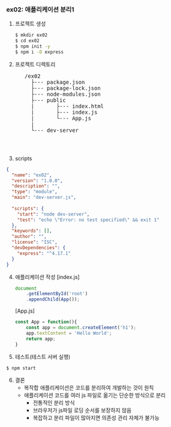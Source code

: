 ### ex02: 애플리케이션 분리1
1. 프로젝트 생성
    ```bash
    $ mkdir ex02
    $ cd ex02
    $ npm init -y
    $ npm i -D express
    ```
2. 프로젝트 디렉토리
    <pre>
      /ex02
        ├--- package.json
        ├--- package-lock.json
        ├--- node-modules.json
        ├--- public
        |       ├--- index.html
        |       ├--- index.js
        |       └--- App.js
        |
        └--- dev-server
    <pre>
3. scripts
```json
{
  "name": "ex02",
  "version": "1.0.0",
  "description": "",
  "type": "module",
  "main": "dev-server.js",
  
  "scripts": {
    "start": "node dev-server",
    "test": "echo \"Error: no test specified\" && exit 1"
  },
  "keywords": [],
  "author": "",
  "license": "ISC",
  "devDependencies": {
    "express": "^4.17.1"
  }
}
```

4. 애플리케이션 작성
    [index.js]
    ```javascript
    document
        .getElementById('root')
        .appendChild(App());
    ```
    
    [App.js]
    ```javascript
    const App = function(){
        const app = document.createElement('h1');
        app.textContent = 'Hello World';
        return app;
    }   
    ```

5. 테스트(테스트 서버 실행)
```bash
$ npm start
```

6. 결론
    - 복작합 애플리케이션은 코드를 분리하여 개발하는 것이 원칙
    - 애플리케이션 코드를 여러 js 파일로 옮기는 단순한 방식으로 분리
      + 전통적인 분리 방식
      + 브라우저가 js파일 로딩 순서를 보장하지 않음
      + 복잡하고 분리 파일이 많아지면 의존성 관리 자체가 불가능
